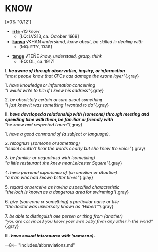 # KNOW

[=0% "0/12"]

+ [**ista**](https://eldamo.org/content/words/word-452504165.html) √IS *know*
	+ [LQ: LVS13, ca. October 1969]
+ [**hanya**](https://eldamo.org/content/words/word-452504165.html) √KHAN *understand, know about, be skilled in dealing with*
	+ [MQ: ETY, 1938]
	
<!-- -->
+ [**tenge**](https://eldamo.org/content/words/word-4293684735.html) √TEÑE *know, understand, grasp, think*
	+ [EQ: QL, ca. 1917]

I. ***be aware of through observation, inquiry, or information***<br>
*"most people know that CFCs can damage the ozone layer"*{.gray}

1\. *have knowledge or information concerning*<br>
*"I would write to him if I knew his address"*{.gray}

2\. *be absolutely certain or sure about something*<br>
*"I just knew it was something I wanted to do"*{.gray}

II. ***have developed a relationship with (someone) through meeting and spending time with them; be familiar or friendly with***<br>
*"he knew and respected Laura"*{.gray}

1\. *have a good command of (a subject or language).*

2\. *recognize (someone or something)*<br>
*"Isabel couldn't hear the words clearly but she knew the voice"*{.gray}

3\. *be familiar or acquainted with (something)*<br>
*"a little restaurant she knew near Leicester Square"*{.gray}

4\. *have personal experience of (an emotion or situation)*<br>
*"a man who had known better times"*{.gray}

5\. *regard or perceive as having a specified characteristic*<br>
*"the loch is known as a dangerous area for swimming"*{.gray}

6\. *give (someone or something) a particular name or title*<br>
*"the doctor was universally known as ‘Hubert’"*{.gray}

7\. *be able to distinguish one person or thing from (another)*<br>
*"you are convinced you know your own baby from any other in the world"*{.gray}

III. ***have sexual intercourse with (someone).***

--8<-- "includes/abbreviations.md"